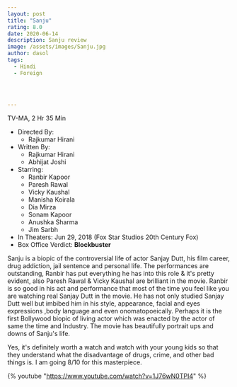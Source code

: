 ```yaml
---
layout: post
title: "Sanju"
rating: 8.0
date: 2020-06-14
description: Sanju review
image: /assets/images/Sanju.jpg
author: dasol
tags:
  - Hindi
  - Foreign




---
```


TV-MA, 2 Hr 35 Min

- Directed By: 
  - Rajkumar Hirani
- Written By: 
  - Rajkumar Hirani
  - Abhijat Joshi
- Starring:
  - Ranbir Kapoor
  - Paresh Rawal
  - Vicky Kaushal
  - Manisha Koirala
  - Dia Mirza
  - Sonam Kapoor
  - Anushka Sharma
  - Jim Sarbh
- In Theaters: Jun 29, 2018 (Fox Star Studios 20th Century Fox)
- Box Office Verdict: **Blockbuster**

Sanju is a biopic of the controversial life of actor Sanjay Dutt, his film career, drug addiction, jail sentence and personal life. The performances are outstanding, Ranbir has put everything he has into this role & it's pretty evident, also Paresh Rawal & Vicky Kaushal are brilliant in the movie. Ranbir is so good in his act and performance that most of the time you feel like you are watching real Sanjay Dutt in the movie. He has not only studied Sanjay Dutt well but imbibed him in his style, appearance, facial and eyes expressions ,body language and even onomatopoeically. Perhaps it is the first Bollywood biopic of living actor which was enacted by the actor of same the time and Industry. The movie has beautifully portrait ups and downs of Sanju's life. 

Yes, it's definitely worth a watch and watch with your young kids so that they understand what the disadvantage of drugs, crime, and other bad things is. I am going 8/10 for this masterpiece.

{% youtube "https://www.youtube.com/watch?v=1J76wN0TPI4" %}